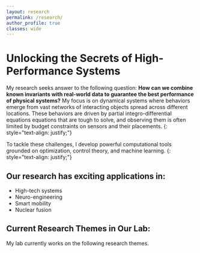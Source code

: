 ```yaml
---
layout: research
permalink: /research/
author_profile: true
classes: wide
---
```


# Unlocking the Secrets of High-Performance Systems

My research seeks answer to the following question: **How can we combine known invariants with real-world data to guarantee the best performance of physical systems?** My focus is on dynamical systems where behaviors emerge from vast networks of interacting objects spread across different locations. These behaviors are driven by partial integro-differential equations equations that are tough to solve, and observing them is often limited by budget constraints on sensors and their placements.
{: style="text-align: justify;"}

To tackle these challenges, I develop powerful computational tools grounded on optimization, control theory, and machine learning.
{: style="text-align: justify;"}

## Our research has exciting applications in:

- High-tech systems
- Neuro-engineering
- Smart mobility
- Nuclear fusion

## Current Research Themes in Our Lab:

My lab currently works on the following research themes.

<!-- {% include base_path %}

{% assign ordered_pages = site.research | sort: "order_number" %}

{% if ordered_pages %}
  {% for post in ordered_pages %}
    {% include archive-single.html type="grid" %}
  {% endfor %}
{% else %}
  <p>No research pages found.</p>
{% endif %} -->
